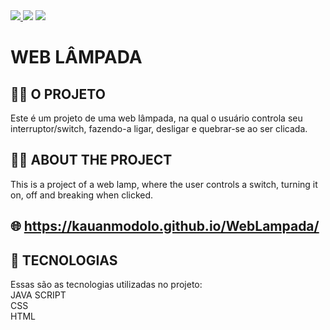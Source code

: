 <div> 
  <a href="https://www.linkedin.com/in/kauan-modolo-carriço" target="_blank"><img src="https://img.shields.io/badge/-LinkedIn-%230077B5?style=for-the-badge&logo=linkedin&logoColor=white" target="_blank"</a> 
  <a href="https://instagram.com/kau_modolo" target="_blank"><img src="https://img.shields.io/badge/-Instagram-%23E4405F?style=for-the-badge&logo=instagram&logoColor=white" target="_blank"></a>
  <a href = "mailto:kauanmodolo@hotmail.com"><img src="https://img.shields.io/badge/-Gmail-%23333?style=for-the-badge&logo=gmail&logoColor=white" target="_blank"></a>  
</div>

<h1>WEB LÂMPADA</h1>

## 👨‍💻 O PROJETO
Este é um projeto de uma web lâmpada, na qual o usuário controla seu interruptor/switch, fazendo-a ligar, desligar e quebrar-se ao ser clicada.

## 👨‍💻 ABOUT THE PROJECT 
This is a project of a web lamp, where the user controls a switch, turning it on, off and breaking when clicked.

## 🌐 https://kauanmodolo.github.io/WebLampada/

## 🚀 TECNOLOGIAS
Essas são as tecnologias utilizadas no projeto:
<br>
JAVA SCRIPT
<br>
CSS
<br>
HTML
